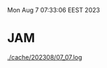 Mon Aug  7 07:33:06 EEST 2023
# JAM
<a href='./cache/202308/07_07.log'>./cache/202308/07_07.log</a>
